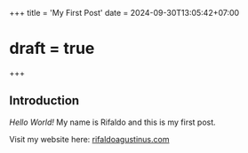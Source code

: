+++
title = 'My First Post'
date = 2024-09-30T13:05:42+07:00
# draft = true
+++

## Introduction

*Hello World!* My name is Rifaldo and this is my first post.

Visit my website here: [rifaldoagustinus.com](https://rifaldoagustinus.com)
